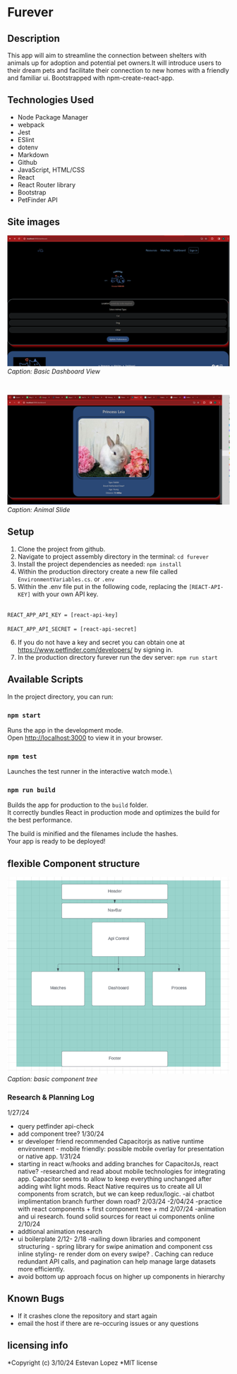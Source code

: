 # Furever

## Description
This app will aim to streamline the connection between shelters with animals up for adoption and potential pet owners.It will introduce users to their dream pets and facilitate their connection to new homes with a friendly and familiar ui. Bootstrapped with npm-create-react-app.

## Technologies Used

* Node Package Manager 
* webpack
* Jest
* ESlint
* dotenv
* Markdown
* Github
* JavaScript, HTML/CSS
* React
* React Router library
* Bootstrap
* PetFinder API

## Site images

![basic dashboard view](furever/src/assets/dashboard.png)
*Caption: Basic Dashboard View*

<br />

![slide](furever/src/assets/slides.png)
*Caption: Animal Slide*

## Setup
1. Clone the project from github.
2. Navigate to project assembly directory in the terminal:  `cd furever` 
3. Install the project dependencies as needed: `npm install`
4. Within the production directory create a new file called `EnvironmentVariables.cs`. or `.env`
5.  Within the .env file put in the following code, replacing the `[REACT-API-KEY]` with your own API key. 


```.env file:

REACT_APP_API_KEY = [react-api-key]

REACT_APP_API_SECRET = [react-api-secret]

```
6. If you do not have a key and secret you can obtain one at https://www.petfinder.com/developers/ by signing in.
7. In the production directory furever run the dev server: `npm run start`



## Available Scripts

In the project directory, you can run:

### `npm start`
Runs the app in the development mode.\
Open [http://localhost:3000](http://localhost:3000) to view it in your browser.

### `npm test`

Launches the test runner in the interactive watch mode.\

### `npm run build`

Builds the app for production to the `build` folder.\
It correctly bundles React in production mode and optimizes the build for the best performance.

The build is minified and the filenames include the hashes.\
Your app is ready to be deployed!

## flexible Component structure
![basic outline component tree](furever/src/assets/capstonecomponenttree.png)
*Caption: basic component tree*

### Research & Planning Log 
1/27/24
- query petfinder api-check
- add component tree?
1/30/24
- sr developer friend recommended Capacitorjs as native runtime environment - mobile friendly: possible mobile overlay for presentation or native app.
 1/31/24
 - starting in react w/hooks and adding branches for CapacitorJs, react native?
 -researched and read about mobile technologies for integrating app.  Capacitor seems to allow to keep everything unchanged after adding wiht light mods. React Native requires us to create all UI components from scratch, but we can keep redux/logic. 
 -ai chatbot implimentation branch further down road? 
 2/03/24 -2/04/24
 -practice with react components + first component tree + md
 2/07/24
 -animation and ui research. found solid sources for react ui components online 
 2/10/24
 - addtional animation research
 - ui boilerplate 
 2/12- 2/18
 -nailing down libraries and component structuring - spring library for swipe animation and component css inline styling- re render dom on every swipe? . Caching can reduce redundant API calls, and pagination can help manage large datasets more efficiently.
 - avoid bottom up approach focus on higher up components in hierarchy
 
## Known Bugs

* If it crashes clone the repository and start again
* email the host if there are re-occuring issues or any questions

## licensing info 
*Copyright (c) 3/10/24 Estevan Lopez
*MIT license 
